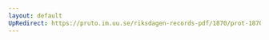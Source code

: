 ```yaml
---
layout: default
UpRedirect: https://pruto.im.uu.se/riksdagen-records-pdf/1870/prot-1870--fk--131/prot-1870--fk--131_011.pdf
---
```

